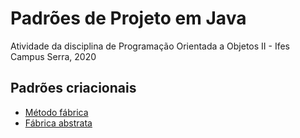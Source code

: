 # Padrões de Projeto em Java

Atividade da disciplina de Programação Orientada a Objetos II - Ifes Campus Serra, 2020

## <a name="sumario"></a> Padrões criacionais

+ [Método fábrica](src/padraodeprojeto/criacao/metodofabrica)
+ [Fábrica abstrata](src/padraodeprojeto/criacao/fabricaabstrata)